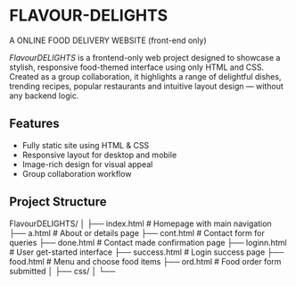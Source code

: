 # FLAVOUR-DELIGHTS
A ONLINE FOOD DELIVERY WEBSITE (front-end only)

*FlavourDELIGHTS* is a frontend-only web project designed to showcase a stylish, responsive food-themed interface using only HTML and CSS. Created as a group collaboration, it highlights a range of delightful dishes, trending recipes, popular restaurants and intuitive layout design — without any backend logic.

## Features

- Fully static site using HTML & CSS
- Responsive layout for desktop and mobile
- Image-rich design for visual appeal
- Group collaboration workflow
  
## Project Structure
FlavourDELIGHTS/
│
├── index.html          # Homepage with main navigation
├── a.html              # About or details page
├── cont.html           # Contact form for queries
├── done.html           # Contact made confirmation page
├── loginn.html         # User get-started interface
├── success.html        # Login success page
├── food.html           # Menu and choose food items
├── ord.html            # Food order form submitted
│
├── css/
│   └── <style> inside html   # CSS styles for layout and design
│
├── images/             # Folder for dish and UI images
│   ├── dish1.jpg
│   ├── logo.png
│   └── ...
│
└── README.md           # Project documentation


## Live Preview

[View Live Site](https://yourusername.github.io/flavourDELIGHTS/)  
(Replace with actual link after enabling GitHub Pages)

## Collaborators

- [Teammate 1](https://github.com/teammate1)
- [Teammate 2](https://github.com/teammate2)
- [Teammate 3](https://github.com/teammate3)

